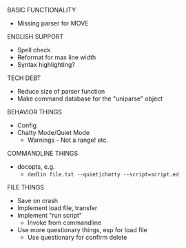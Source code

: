 BASIC FUNCTIONALITY
- Missing parser for MOVE

ENGLISH SUPPORT
- Spell check
- Reformat for max line width
- Syntax highlighting?

TECH DEBT
- Reduce size of parser function
- Make command database for the "uniparse" object

BEHAVIOR THINGS
- Config
- Chatty Mode/Quiet Mode
  - Warnings - Not a range! etc.

COMMANDLINE THINGS
- docopts, e.g.
  - `dedlin file.txt --quiet|chatty --script=script.ed`

FILE THINGS
- Save on crash
- Implement load file, transfer
- Implement "run script"
  - Invoke from commandline
- Use more questionary things, esp for load file
  - Use questionary for confirm delete
